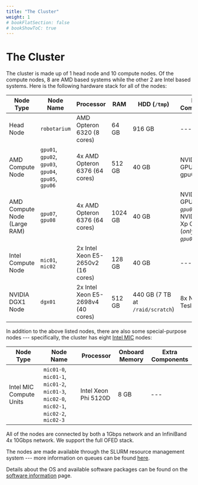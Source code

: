 ```yaml
---
title: "The Cluster"
weight: 1
# bookFlatSection: false
# bookShowToC: true
---
```


The Cluster
===========

The cluster is made up of 1 head node and 10 compute nodes. Of the compute
nodes, 8 are AMD based systems while the other 2 are Intel based systems. Here
is the following hardware stack for all of the nodes:

Node Type | Node Name | Processor | RAM | HDD (`/tmp`) | Extra Components
--- | --- | --- | --- | --- | ---
Head Node | `robotarium` | AMD Opteron 6320 (8 cores) | 64 GB | 916 GB | ---
AMD Compute Node | `gpu01`, `gpu02`, `gpu03`, `gpu04`, `gpu05`, `gpu06` | 4x AMD Opteron 6376 (64 cores) | 512 GB | 40 GB | NVIDIA K20 GPU, (2x in gpu06)
AMD Compute Node (Large RAM) | `gpu07`, `gpu08` | 4x AMD Opteron 6376 (64 cores) | 1024 GB | 40 GB | NVIDIA K20 GPU (_only in `gpu07`_), 2x NVIDIA Titan Xp GPUs (_only in `gpu08`_)
Intel Compute Node | `mic01`, `mic02` |	2x Intel Xeon E5-2650v2 (16 cores) | 128 GB | 40 GB | ---
NVIDIA DGX1 Node | `dgx01` | 2x Intel Xeon E5-2698v4 (40 cores) | 512 GB | 440 GB (7 TB at `/raid/scratch`) | 8x NVIDIA Tesla P100

In addition to the above listed nodes, there are also some special-purpose nodes
--- specifically, the cluster has eight [Intel MIC](//en.wikipedia.org/wiki/Xeon_Phi) nodes:

Node Type | Node Name | Processor | Onboard Memory | Extra Components
--- | --- | --- | --- | ---
Intel MIC Compute Units | `mic01-0`, `mic01-1`, `mic01-2`, `mic01-3`, `mic02-0`, `mic02-1`, `mic02-2`, `mic02-3` | Intel Xeon Phi 5120D | 8 GB | ---

All of the nodes are connected by both a 1Gbps network and an InfiniBand 4x 10Gbps network. We support the full OFED stack.

The nodes are made available through the SLURM resource management system --- more information on queues can be found [here](howto#queueing_system).

Details about the OS and available software packages can be found on the [software information](#) page.

